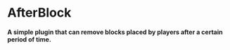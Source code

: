 # AfterBlock  

**A simple plugin that can remove blocks placed by players after a certain period of time.**  
